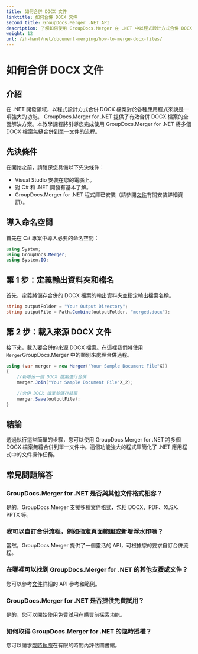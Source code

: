 ```yaml
---
title: 如何合併 DOCX 文件
linktitle: 如何合併 DOCX 文件
second_title: GroupDocs.Merger .NET API
description: 了解如何使用 GroupDocs.Merger 在 .NET 中以程式設計方式合併 DOCX 文件，從而有效地簡化文件操作任務。
weight: 12
url: /zh-hant/net/document-merging/how-to-merge-docx-files/
---
```


# 如何合併 DOCX 文件

## 介紹
在 .NET 開發領域，以程式設計方式合併 DOCX 檔案對於各種應用程式來說是一項強大的功能。 GroupDocs.Merger for .NET 提供了有效合併 DOCX 檔案的全面解決方案。本教學課程將引導您完成使用 GroupDocs.Merger for .NET 將多個 DOCX 檔案無縫合併到單一文件的流程。
## 先決條件
在開始之前，請確保您具備以下先決條件：
- Visual Studio 安裝在您的電腦上。
- 對 C# 和 .NET 開發有基本了解。
-  GroupDocs.Merger for .NET 程式庫已安裝（請參閱[文件](https://tutorials.groupdocs.com/merger/net/)有關安裝詳細資訊）。

## 導入命名空間
首先在 C# 專案中導入必要的命名空間：
```csharp
using System; 
using GroupDocs.Merger;
using System.IO;
```
## 第 1 步：定義輸出資料夾和檔名
首先，定義將儲存合併的 DOCX 檔案的輸出資料夾並指定輸出檔案名稱。
```csharp
string outputFolder = "Your Output Directory";
string outputFile = Path.Combine(outputFolder, "merged.docx");
```
## 第 2 步：載入來源 DOCX 文件
接下來，載入要合併的來源 DOCX 檔案。在這裡我們將使用`Merger`GroupDocs.Merger 中的類別來處理合併過程。
```csharp
using (var merger = new Merger("Your Sample Document File"X))
{
    //新增另一個 DOCX 檔案進行合併
    merger.Join("Your Sample Document File"X_2);
    
    //合併 DOCX 檔案並儲存結果
    merger.Save(outputFile);
}
```

## 結論
透過執行這些簡單的步驟，您可以使用 GroupDocs.Merger for .NET 將多個 DOCX 檔案無縫合併到單一文件中。這個功能強大的程式庫簡化了 .NET 應用程式中的文件操作任務。
## 常見問題解答
### GroupDocs.Merger for .NET 是否與其他文件格式相容？
是的，GroupDocs.Merger 支援多種文件格式，包括 DOCX、PDF、XLSX、PPTX 等。
### 我可以自訂合併流程，例如指定頁面範圍或新增浮水印嗎？
當然，GroupDocs.Merger 提供了一個靈活的 API，可根據您的要求自訂合併流程。
### 在哪裡可以找到 GroupDocs.Merger for .NET 的其他支援或文件？
您可以參考[文件](https://tutorials.groupdocs.com/merger/net/)詳細的 API 參考和範例。
### GroupDocs.Merger for .NET 是否提供免費試用？
是的，您可以開始使用[免費試用](https://releases.groupdocs.com/)在購買前探索功能。
### 如何取得 GroupDocs.Merger for .NET 的臨時授權？
您可以請求[臨時執照](https://purchase.groupdocs.com/temporary-license/)在有限的時間內評估圖書館。